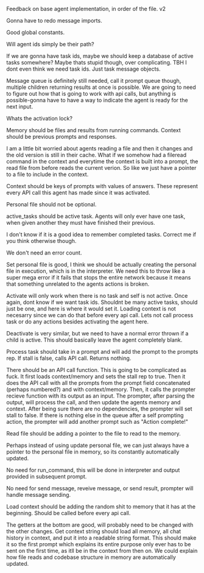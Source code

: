 Feedback on base agent implementation, in order of the file. v2

Gonna have to redo message imports.

Good global constants.

Will agent ids simply be their path?

If we are gonna have task ids, maybe we should keep a database of active tasks somewhere? Maybe thats stupid though, over complicating. TBH I dont even think we need task ids. Just task message objects.

Message queue is definitely still needed, call it prompt queue though, multiple children returning results at once is possible. We are going to need to figure out how that is going to work with api calls, but anything is possible-gonna have to have a way to indicate the agent is ready for the next input.

Whats the activation lock?

Memory should be files and results from running commands. Context should be previous prompts and responses.

I am a little bit worried about agents reading a file and then it changes and the old version is still in their cache. What if we somehow had a fileread command in the context and everytime the context is built into a prompt, the read file from before reads the current verion. So like we just have a pointer to a file to include in the context. 

Context should be keys of prompts with values of answers. These represent every API call this agent has made since it was activated.

Personal file should not be optional.

active_tasks should be active task. Agents will only ever have one task, when given another they must have finished their previous.

I don't know if it is a good idea to remember completed tasks. Correct me if you think otherwise though.

We don't need an error count.

Set personal file is good, I think we should be actually creating the personal file in execution, which is in the interpreter. We need this to throw like a super mega error if it fails that stops the entire network because it means that something unrelated to the agents actions is broken.

Activate will only work when there is no task and self is not active. Once again, dont know if we want task ids. Shouldnt be many active tasks, should just be one, and here is where it would set it. Loading context is not necesarry since we can do that before every api call. Lets not call process task or do any actions besides activating the agent here.

Deactivate is very similar, but we need to have a normal error thrown if a child is active. This should basically leave the agent completely blank.

Process task should take in a prompt and will add the prompt to the prompts rep. If stall is false, calls API call. Returns nothing.

There should be an API call function. This is going to be complicated as fuck. It first loads context/memory and sets the stall rep to true. Then it does the API call with all the prompts from the prompt field concatenated (perhaps numbered?) and with context/memory. Then, it calls the prompter recieve function with its output as an input. The prompter, after parsing the output, will process the call, and then update the agents memory and context. After being sure there are no dependencies, the prompter will set stall to false. If there is nothing else in the queue after a self prompting action, the prompter will add another prompt such as "Action complete!"

Read file should be adding a pointer to the file to read to the memory.

Perhaps instead of using update personal file, we can just always have a pointer to the personal file in memory, so its constantly automatically updated.

No need for run_command, this will be done in interpreter and output provided in subsequent prompt.

No need for send message, reveive message, or send result, prompter will handle message sending.

Load context should be adding the random shit to memory that it has at the beginning. Should be called before every api call.

The getters at the bottom are good, will probably need to be changed with the other changes. Get context string should load all memory, all chat history in context, and put it into a readable string format. This should make it so the first prompt which explains its entire purpose only ever has to be sent on the first time, as itll be in the context from then on. We could explain how file reads and codebase structure in memory are automatically updated.
